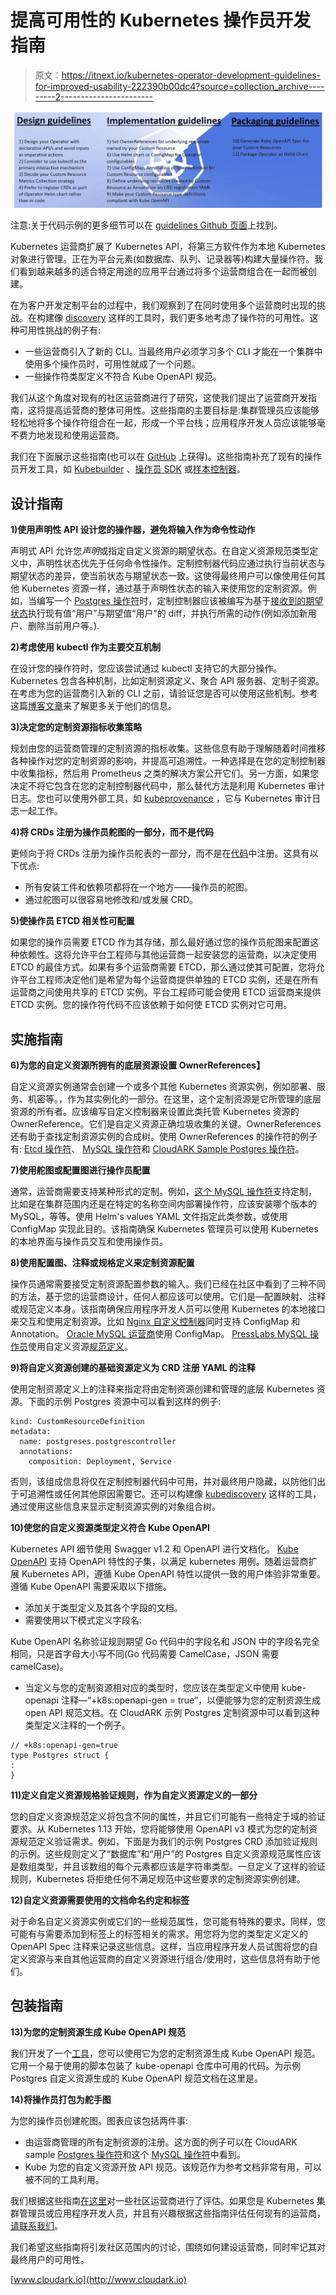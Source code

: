 # 提高可用性的 Kubernetes 操作员开发指南

> 原文：<https://itnext.io/kubernetes-operator-development-guidelines-for-improved-usability-222390b00dc4?source=collection_archive---------2----------------------->

![](img/cf797156f93482eaa5470e44397edf2f.png)

注意:关于代码示例的更多细节可以在 [guidelines Github 页面](https://github.com/cloud-ark/kubeplus/blob/master/Guidelines.md)上找到。

Kubernetes 运营商扩展了 Kubernetes API，将第三方软件作为本地 Kubernetes 对象进行管理。正在为平台元素(如数据库、队列、记录器等)构建大量操作符。我们看到越来越多的适合特定用途的应用平台通过将多个运营商组合在一起而被创建。

在为客户开发定制平台的过程中，我们观察到了在同时使用多个运营商时出现的挑战。在构建像 [discovery](https://github.com/cloud-ark/kubediscovery) 这样的工具时，我们更多地考虑了操作符的可用性。这种可用性挑战的例子有:

*   一些运营商引入了新的 CLI。当最终用户必须学习多个 CLI 才能在一个集群中使用多个操作员时，可用性就成了一个问题。
*   一些操作符类型定义不符合 Kube OpenAPI 规范。

我们从这个角度对现有的社区运营商进行了研究，这使我们提出了运营商开发指南，这将提高运营商的整体可用性。这些指南的主要目标是:集群管理员应该能够轻松地将多个操作符组合在一起，形成一个平台栈；应用程序开发人员应该能够毫不费力地发现和使用运营商。

我们在下面展示这些指南(也可以在 [GitHub](https://github.com/cloud-ark/kubeplus/blob/master/Guidelines.md) 上获得)。这些指南补充了现有的操作员开发工具，如 [Kubebuilder](https://github.com/kubernetes-sigs/kubebuilder) 、[操作员 SDK](https://github.com/operator-framework/operator-sdk) 或[样本控制器](https://github.com/kubernetes/sample-controller)。

## **设计指南**

**1)使用声明性 API 设计您的操作器，避免将输入作为命令性动作**

声明式 API 允许您*声明*或指定自定义资源的期望状态。在自定义资源规范类型定义中，声明性状态优先于任何命令性操作。定制控制器代码应通过执行当前状态与期望状态的差异，使当前状态与期望状态一致。这使得最终用户可以像使用任何其他 Kubernetes 资源一样，通过基于声明性状态的输入来使用您的定制资源。例如，当编写一个 [Postgres 操作符](https://github.com/cloud-ark/kubeplus/tree/master/postgres-crd-v2)时，定制控制器应该被编写为基于[接收到的期望状态](https://github.com/cloud-ark/kubeplus/blob/master/postgres-crd-v2/artifacts/examples/add-user.yaml)执行现有值“用户”与期望值“用户”的 diff，并执行所需的动作(例如添加新用户、删除当前用户等。).

**2)考虑使用 kubectl 作为主要交互机制**

在设计您的操作符时，您应该尝试通过 kubectl 支持它的大部分操作。Kubernetes 包含各种机制，比如定制资源定义、聚合 API 服务器、定制子资源。在考虑为您的运营商引入新的 CLI 之前，请验证您是否可以使用这些机制。参考这篇[博客文章](https://medium.com/@cloudark/comparing-kubernetes-api-extension-mechanisms-of-custom-resource-definition-and-aggregated-api-64f4ca6d0966)来了解更多关于他们的信息。

**3)决定您的定制资源指标收集策略**

规划由您的运营商管理的定制资源的指标收集。这些信息有助于理解随着时间推移各种操作对您的定制资源的影响，并提高可追溯性。一种选择是在您的定制控制器中收集指标，然后用 Prometheus 之类的解决方案公开它们。另一方面，如果您决定不将它包含在您的定制控制器代码中，那么替代方法是利用 Kubernetes 审计日志。您也可以使用外部工具，如 [kubeprovenance](https://github.com/cloud-ark/kubeprovenance) ，它与 Kubernetes 审计日志一起工作。

**4)将 CRDs 注册为操作员舵图的一部分，而不是代码**

更倾向于将 CRDs 注册为操作员舵表的一部分，而不是在[代码](https://github.com/coreos/etcd-operator/blob/master/pkg/controller/backup-operator/operator.go#L76)中注册。这具有以下优点:

*   所有安装工件和依赖项都将在一个地方——操作员的舵图。
*   通过舵图可以很容易地修改和/或发展 CRD。

**5)使操作员 ETCD 相关性可配置**

如果您的操作员需要 ETCD 作为其存储，那么最好通过您的操作员舵图来配置这种依赖性。这将允许平台工程师与其他运营商一起安装您的运营商，以决定使用 ETCD 的最佳方式。如果有多个运营商需要 ETCD，那么通过使其可配置，您将允许平台工程师决定他们是希望为每个运营商提供单独的 ETCD 实例，还是在所有运营商之间使用共享的 ETCD 实例。平台工程师可能会使用 ETCD 运营商来提供 ETCD 实例。您的操作符代码不应该依赖于如何使 ETCD 实例对它可用。

## **实施指南**

**6)为您的自定义资源所拥有的底层资源设置 OwnerReferences】**

自定义资源实例通常会创建一个或多个其他 Kubernetes 资源实例，例如部署、服务、机密等。，作为其实例化的一部分。在这里，这个定制资源是它所管理的底层资源的所有者。应该编写自定义控制器来设置此类托管 Kubernetes 资源的 OwnerReference。它们是自定义资源正确垃圾收集的关键。OwnerReferences 还有助于查找定制资源实例的合成树。使用 OwnerReferences 的操作符的例子有: [Etcd 操作符](https://github.com/coreos/etcd-operator/blob/master/pkg/cluster/cluster.go#L351)、 [MySQL 操作符](https://github.com/oracle/mysql-operator/blob/master/pkg/resources/services/service.go#L34)和 [CloudARK Sample Postgres 操作符](https://github.com/cloud-ark/kubeplus/blob/master/postgres-crd-v2/controller.go#L508)。

**7)使用舵图或配置图进行操作员配置**

通常，运营商需要支持某种形式的定制。例如，[这个 MySQL 操作符](https://github.com/oracle/mysql-operator/blob/master/docs/tutorial.md#configuration)支持定制，比如是在集群范围内还是在特定的名称空间内部署操作符，应该安装哪个版本的 MySQL，等等。使用 Helm's values YAML 文件指定此类参数，或使用 ConfigMap 实现此目的。该指南确保 Kubernetes 管理员可以使用 Kubernetes 的本地界面与操作员交互和使用操作员。

**8)使用配置图、注释或规格定义来定制资源配置**

操作员通常需要接受定制资源配置参数的输入。我们已经在社区中看到了三种不同的方法，基于您的运营商设计，任何人都应该可以使用。它们是—配置映射、注释或规范定义本身。该指南确保应用程序开发人员可以使用 Kubernetes 的本地接口来交互和使用定制资源。比如 [Nginx 自定义控制器](https://github.com/nginxinc/kubernetes-ingress/tree/master/examples/customization)同时支持 ConfigMap 和 Annotation。 [Oracle MySQL 运营商](https://github.com/oracle/mysql-operator/blob/master/docs/user/clusters.md)使用 ConfigMap。 [PressLabs MySQL 操作员](https://github.com/presslabs/mysql-operator)使用自定义资源[规范定义](https://github.com/presslabs/mysql-operator/blob/master/examples/example-cluster.yaml#L22)。

**9)将自定义资源创建的基础资源定义为 CRD 注册 YAML 的注释**

使用定制资源定义上的注释来指定将由定制资源创建和管理的底层 Kubernetes 资源。下面的示例 Postgres 资源中可以看到这样的例子:

```
kind: CustomResourceDefinition
metadata:
  name: postgreses.postgrescontroller
  annotations:
    composition: Deployment, Service
```

否则，该组成信息将仅在定制控制器代码中可用，并对最终用户隐藏，以防他们出于可追溯性或任何其他原因需要它。还可以构建像 [kubediscovery](https://github.com/cloud-ark/kubediscovery) 这样的工具，通过使用这些信息来显示定制资源实例的对象组合树。

**10)使您的自定义资源类型定义符合 Kube OpenAPI**

Kubernetes API 细节使用 Swagger v1.2 和 OpenAPI 进行文档化。 [Kube OpenAPI](https://github.com/kubernetes/kube-openapi) 支持 OpenAPI 特性的子集，以满足 kubernetes 用例。随着运营商扩展 Kubernetes API，遵循 Kube OpenAPI 特性以提供一致的用户体验非常重要。遵循 Kube OpenAPI 需要采取以下措施。

*   添加关于类型定义及其各个字段的文档。
*   需要使用以下模式定义字段名:

Kube OpenAPI 名称验证规则期望 Go 代码中的字段名和 JSON 中的字段名完全相同，只是首字母大小写不同(Go 代码需要 CamelCase，JSON 需要 camelCase)。

*   当定义与您的定制资源相对应的类型时，您应该在类型定义中使用 kube-openapi 注释—“+k8s:openapi-gen = true”，以便能够为您的定制资源生成 open API 规范文档。在 CloudARK 示例 Postgres 定制资源中可以看到这种类型定义注释的一个例子。

```
// +k8s:openapi-gen=true
type Postgres struct {
:
}
```

**11)定义自定义资源规格验证规则，作为自定义资源定义的一部分**

您的自定义资源规范定义将包含不同的属性，并且它们可能有一些特定于域的验证要求。从 Kubernetes 1.13 开始，您将能够使用 OpenAPI v3 模式为您的定制资源规范定义验证需求。例如，下面是为我们的示例 Postgres CRD 添加验证规则的示例。这些规则定义了“数据库”和“用户”的 Postgres 自定义资源规范属性应该是数组类型，并且该数组的每个元素都应该是字符串类型。一旦定义了这样的验证规则，Kubernetes 将拒绝任何不满足规范中这些要求的定制资源实例创建。

**12)自定义资源需要使用的文档命名约定和标签**

对于命名自定义资源实例或它们的一些规范属性，您可能有特殊的要求。同样，您可能有与需要添加到标签上的标签相关的需求。用您将为您的类型定义定义的 OpenAPI Spec 注释来记录这些信息。这样，当应用程序开发人员试图将您的自定义资源与来自其他运营商的自定义资源进行组合/使用时，这些信息将有助于他们。

## **包装指南**

**13)为您的定制资源生成 Kube OpenAPI 规范**

我们开发了一个[工具](https://github.com/cloud-ark/kubeplus/tree/master/openapi-spec-generator)，您可以使用它为您的定制资源生成 Kube OpenAPI 规范。它用一个易于使用的脚本包装了 kube-openapi 仓库中可用的代码。为示例 Postgres 自定义资源生成的 Kube OpenAPI 规范文档在这里是。

**14)将操作员打包为舵手图**

为您的操作员创建舵图。图表应该包括两件事:

*   由运营商管理的所有定制资源的注册。这方面的例子可以在 CloudARK sample [Postgres 操作符](https://github.com/cloud-ark/kubeplus/blob/master/postgres-crd-v2/postgres-crd-v2-chart/templates/deployment.yaml)和这个 [MySQL 操作符](https://github.com/oracle/mysql-operator/blob/master/mysql-operator/templates/01-resources.yaml)中看到。
*   Kube 为您的自定义资源开放 API 规范。该规范作为参考文档非常有用，可以被不同的工具利用。

我们根据这些指南[在这里](https://github.com/cloud-ark/kubeplus/blob/master/Guidelines.md#evaluation-with-example-operators)对一些社区运营商进行了评估。如果您是 Kubernetes 集群管理员或应用程序开发人员，并且有兴趣根据这些指南评估任何现有的运营商，[请联系我们](https://github.com/cloud-ark/kubeplus/issues)。

我们希望这些指南将引发社区范围内的讨论，围绕如何建设运营商，同时牢记其对最终用户的可用性。

[www.cloudark.io](http://www.cloudark.io)